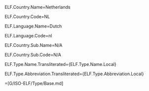 ELF.Country.Name=Netherlands

ELF.Country.Code=NL

ELF.Language.Name=Dutch

ELF.Language.Code=nl

ELF.Country.Sub.Name=N/A

ELF.Country.Sub.Code=N/A

ELF.Type.Name.Transliterated={ELF.Type.Name.Local}

ELF.Type.Abbreviation.Transliterated={ELF.Type.Abbreviation.Local}

=[G/ISO-ELF/Type/Base.md]